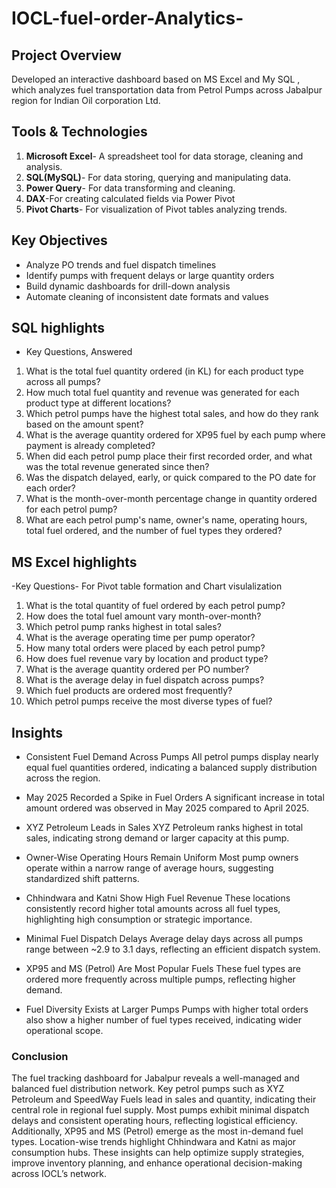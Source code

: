 # IOCL-fuel-order-Analytics-
## Project Overview 
Developed an interactive dashboard based on MS Excel and My SQL , which analyzes fuel transportation data from Petrol Pumps across Jabalpur
region for Indian Oil corporation Ltd. 

## Tools & Technologies 
1. **Microsoft Excel**- A spreadsheet tool for data storage, cleaning and analysis.
2. **SQL(MySQL)**- For data storing, querying and manipulating data.
3. **Power Query**- For data transforming and cleaning.
4. **DAX**-For creating calculated fields via Power Pivot
5. **Pivot Charts**- For visualization of Pivot tables analyzing trends. 


## Key Objectives

- Analyze PO trends and fuel dispatch timelines
- Identify pumps with frequent delays or large quantity orders
- Build dynamic dashboards for drill-down analysis
- Automate cleaning of inconsistent date formats and values

## SQL highlights

- Key Questions, Answered 
1. What is the total fuel quantity ordered (in KL) for each product type across all pumps?
2. How much total fuel quantity and revenue was generated for each product type at different locations?
3. Which petrol pumps have the highest total sales, and how do they rank based on the amount spent?
4. What is the average quantity ordered for XP95 fuel by each pump where payment is already completed?
5. When did each petrol pump place their first recorded order, and what was the total revenue generated since then?
6. Was the dispatch delayed, early, or quick compared to the PO date for each order?
7. What is the month-over-month percentage change in quantity ordered for each petrol pump?
8. What are each petrol pump's name, owner's name, operating hours, total fuel ordered, and the number of fuel types they ordered?

## MS Excel highlights 

-Key Questions- For Pivot table formation and Chart visulalization 

1. What is the total quantity of fuel ordered by each petrol pump?
2. How does the total fuel amount vary month-over-month?
3. Which petrol pump ranks highest in total sales?
4. What is the average operating time per pump operator?
5. How many total orders were placed by each petrol pump?
6. How does fuel revenue vary by location and product type?
7. What is the average quantity ordered per PO number?
8. What is the average delay in fuel dispatch across pumps?
9. Which fuel products are ordered most frequently?
10. Which petrol pumps receive the most diverse types of fuel?

## Insights 

- Consistent Fuel Demand Across Pumps
All petrol pumps display nearly equal fuel quantities ordered, indicating a balanced supply distribution across the region.

- May 2025 Recorded a Spike in Fuel Orders
A significant increase in total amount ordered was observed in May 2025 compared to April 2025.

- XYZ Petroleum Leads in Sales
XYZ Petroleum ranks highest in total sales, indicating strong demand or larger capacity at this pump.

- Owner-Wise Operating Hours Remain Uniform
Most pump owners operate within a narrow range of average hours, suggesting standardized shift patterns.

- Chhindwara and Katni Show High Fuel Revenue
These locations consistently record higher total amounts across all fuel types, highlighting high consumption or strategic importance.

- Minimal Fuel Dispatch Delays
Average delay days across all pumps range between ~2.9 to 3.1 days, reflecting an efficient dispatch system.

- XP95 and MS (Petrol) Are Most Popular Fuels
These fuel types are ordered more frequently across multiple pumps, reflecting higher demand.

- Fuel Diversity Exists at Larger Pumps
Pumps with higher total orders also show a higher number of fuel types received, indicating wider operational scope.


### **Conclusion**

The fuel tracking dashboard for Jabalpur reveals a well-managed and balanced fuel distribution network. Key petrol pumps such as XYZ Petroleum and SpeedWay Fuels lead in sales and quantity, indicating their central role in regional fuel supply. Most pumps exhibit minimal dispatch delays and consistent operating hours, reflecting logistical efficiency. Additionally, XP95 and MS (Petrol) emerge as the most in-demand fuel types. Location-wise trends highlight Chhindwara and Katni as major consumption hubs. These insights can help optimize supply strategies, improve inventory planning, and enhance operational decision-making across IOCL’s network.











